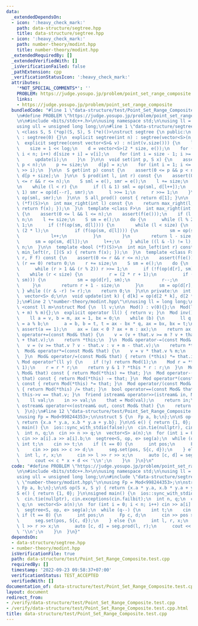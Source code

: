 ```yaml
---
data:
  _extendedDependsOn:
  - icon: ':heavy_check_mark:'
    path: data-structure/segtree.hpp
    title: data-structure/segtree.hpp
  - icon: ':heavy_check_mark:'
    path: number-theory/modint.hpp
    title: number-theory/modint.hpp
  _extendedRequiredBy: []
  _extendedVerifiedWith: []
  _isVerificationFailed: false
  _pathExtension: cpp
  _verificationStatusIcon: ':heavy_check_mark:'
  attributes:
    '*NOT_SPECIAL_COMMENTS*': ''
    PROBLEM: https://judge.yosupo.jp/problem/point_set_range_composite
    links:
    - https://judge.yosupo.jp/problem/point_set_range_composite
  bundledCode: "#line 1 \"data-structure/test/Point_Set_Range_Composite.test.cpp\"\
    \n#define PROBLEM \"https://judge.yosupo.jp/problem/point_set_range_composite\"\
    \n\n#include <bits/stdc++.h>\n\nusing namespace std;\n\nusing ll = long long;\n\
    using ull = unsigned long long;\n\n#line 1 \"data-structure/segtree.hpp\"\ntemplate\
    \ <class S, S (*op)(S, S), S (*e)()>\nstruct segtree {\n public:\n  segtree()\
    \ : segtree(0) {}\n  explicit segtree(int n) : segtree(vector<S>(n, e())) {}\n\
    \  explicit segtree(const vector<S>& v) : n(int(v.size())) {\n    log = ceil(log2(double(n)));\n\
    \    size = 1 << log;\n    d = vector<S>(2 * size, e());\n    for (int i = 0;\
    \ i < n; i++) d[size + i] = v[i];\n    for (int i = size - 1; i >= 1; i--) {\n\
    \      update(i);\n    }\n  }\n\n  void set(int p, S x) {\n    assert(0 <= p &&\
    \ p < n);\n    p += size;\n    d[p] = x;\n    for (int i = 1; i <= log; i++) update(p\
    \ >> i);\n  }\n\n  S get(int p) const {\n    assert(0 <= p && p < n);\n    return\
    \ d[p + size];\n  }\n\n  S prod(int l, int r) const {\n    assert(0 <= l && l\
    \ <= r && r <= n);\n    S sml = e(), smr = e();\n    l += size;\n    r += size;\n\
    \n    while (l < r) {\n      if (l & 1) sml = op(sml, d[l++]);\n      if (r &\
    \ 1) smr = op(d[--r], smr);\n      l >>= 1;\n      r >>= 1;\n    }\n    return\
    \ op(sml, smr);\n  }\n\n  S all_prod() const { return d[1]; }\n\n  template <bool\
    \ (*f)(S)>\n  int max_right(int l) const {\n    return max_right(l, [](S x) {\
    \ return f(x); });\n  }\n  template <class F>\n  int max_right(int l, F f) const\
    \ {\n    assert(0 <= l && l <= n);\n    assert(f(e()));\n    if (l == n) return\
    \ n;\n    l += size;\n    S sm = e();\n    do {\n      while (l % 2 == 0) l >>=\
    \ 1;\n      if (!f(op(sm, d[l]))) {\n        while (l < size) {\n          l =\
    \ (2 * l);\n          if (f(op(sm, d[l]))) {\n            sm = op(sm, d[l]);\n\
    \            l++;\n          }\n        }\n        return l - size;\n      }\n\
    \      sm = op(sm, d[l]);\n      l++;\n    } while ((l & -l) != l);\n    return\
    \ n;\n  }\n\n  template <bool (*f)(S)>\n  int min_left(int r) const {\n    return\
    \ min_left(r, [](S x) { return f(x); });\n  }\n  template <class F>\n  int min_left(int\
    \ r, F f) const {\n    assert(0 <= r && r <= n);\n    assert(f(e()));\n    if\
    \ (r == 0) return 0;\n    r += size;\n    S sm = e();\n    do {\n      r--;\n\
    \      while (r > 1 && (r % 2)) r >>= 1;\n      if (!f(op(d[r], sm))) {\n    \
    \    while (r < size) {\n          r = (2 * r + 1);\n          if (f(op(d[r],\
    \ sm))) {\n            sm = op(d[r], sm);\n            r--;\n          }\n   \
    \     }\n        return r + 1 - size;\n      }\n      sm = op(d[r], sm);\n   \
    \ } while ((r & -r) != r);\n    return 0;\n  }\n\n private:\n  int n, size, log;\n\
    \  vector<S> d;\n\n  void update(int k) { d[k] = op(d[2 * k], d[2 * k + 1]); }\n\
    };\n#line 2 \"number-theory/modint.hpp\"\n\nusing ll = long long;\n\ntemplate\
    \ <const ll m>\nstruct Mod {\n  ll v;\n\n  Mod() : v(0){};\n  Mod(ll v) : v((v\
    \ + m) % m){};\n  explicit operator ll() { return v; }\n  Mod inv() const {\n\
    \    ll a = v, b = m, ax = 1, bx = 0;\n    while (b) {\n      ll q = a / b, t\
    \ = a % b;\n      a = b, b = t, t = ax - bx * q, ax = bx, bx = t;\n    }\n   \
    \ assert(a == 1);\n    ax = (ax < 0 ? ax + m : ax);\n    return ax;\n  }\n  Mod&\
    \ operator+=(const Mod& that) {\n    v = (v + that.v >= m ? v + that.v - m : v\
    \ + that.v);\n    return *this;\n  }\n  Mod& operator-=(const Mod& that) {\n \
    \   v = (v >= that.v ? v - that.v : v + m - that.v);\n    return *this;\n  }\n\
    \  Mod& operator*=(const Mod& that) {\n    v = v * that.v % m;\n    return *this;\n\
    \  }\n  Mod& operator/=(const Mod& that) { return (*this) *= that.inv(); }\n \
    \ Mod operator^(ll y) {\n    if (!y) return Mod(1);\n    Mod r = *this ^ (y >>\
    \ 1);\n    r = r * r;\n    return y & 1 ? *this * r : r;\n  }\n  Mod operator+(const\
    \ Mod& that) const { return Mod(*this) += that; }\n  Mod operator-(const Mod&\
    \ that) const { return Mod(*this) -= that; }\n  Mod operator*(const Mod& that)\
    \ const { return Mod(*this) *= that; }\n  Mod operator/(const Mod& that) const\
    \ { return Mod(*this) /= that; }\n  bool operator==(const Mod& that) const { return\
    \ this->v == that.v; }\n  friend istream& operator>>(istream& in, Mod& that) {\n\
    \    ll val;\n    in >> val;\n    that = Mod(val);\n    return in;\n  }\n  friend\
    \ ostream& operator<<(ostream& out, const Mod& that) {\n    return out << that.v;\n\
    \  }\n};\n#line 12 \"data-structure/test/Point_Set_Range_Composite.test.cpp\"\n\
    \nusing Fp = Mod<998244353>;\n\nstruct S {\n  Fp a, b;\n};\n\nS op(S x, S y) {\
    \ return {x.a * y.a, x.b * y.a + y.b}; }\n\nS e() { return {1, 0}; }\n\nsigned\
    \ main() {\n  ios::sync_with_stdio(false);\n  cin.tie(nullptr), cin.exceptions(cin.failbit);\n\
    \  int n, q;\n  cin >> n >> q;\n  vector<S> a(n);\n  for (int i = 0; i < n; i++)\
    \ cin >> a[i].a >> a[i].b;\n  segtree<S, op, e> seg(a);\n  while (q--) {\n   \
    \ int t;\n    cin >> t;\n    if (t == 0) {\n      int pos;\n      Fp c, d;\n \
    \     cin >> pos >> c >> d;\n      seg.set(pos, S{c, d});\n    } else {\n    \
    \  int l, r, x;\n      cin >> l >> r >> x;\n      auto [c, d] = seg.prod(l, r);\n\
    \      cout << c * x + d << '\\n';\n    }\n  }\n}\n"
  code: "#define PROBLEM \"https://judge.yosupo.jp/problem/point_set_range_composite\"\
    \n\n#include <bits/stdc++.h>\n\nusing namespace std;\n\nusing ll = long long;\n\
    using ull = unsigned long long;\n\n#include \"data-structure/segtree.hpp\"\n#include\
    \ \"number-theory/modint.hpp\"\n\nusing Fp = Mod<998244353>;\n\nstruct S {\n \
    \ Fp a, b;\n};\n\nS op(S x, S y) { return {x.a * y.a, x.b * y.a + y.b}; }\n\n\
    S e() { return {1, 0}; }\n\nsigned main() {\n  ios::sync_with_stdio(false);\n\
    \  cin.tie(nullptr), cin.exceptions(cin.failbit);\n  int n, q;\n  cin >> n >>\
    \ q;\n  vector<S> a(n);\n  for (int i = 0; i < n; i++) cin >> a[i].a >> a[i].b;\n\
    \  segtree<S, op, e> seg(a);\n  while (q--) {\n    int t;\n    cin >> t;\n   \
    \ if (t == 0) {\n      int pos;\n      Fp c, d;\n      cin >> pos >> c >> d;\n\
    \      seg.set(pos, S{c, d});\n    } else {\n      int l, r, x;\n      cin >>\
    \ l >> r >> x;\n      auto [c, d] = seg.prod(l, r);\n      cout << c * x + d <<\
    \ '\\n';\n    }\n  }\n}"
  dependsOn:
  - data-structure/segtree.hpp
  - number-theory/modint.hpp
  isVerificationFile: true
  path: data-structure/test/Point_Set_Range_Composite.test.cpp
  requiredBy: []
  timestamp: '2022-09-23 09:58:37+07:00'
  verificationStatus: TEST_ACCEPTED
  verifiedWith: []
documentation_of: data-structure/test/Point_Set_Range_Composite.test.cpp
layout: document
redirect_from:
- /verify/data-structure/test/Point_Set_Range_Composite.test.cpp
- /verify/data-structure/test/Point_Set_Range_Composite.test.cpp.html
title: data-structure/test/Point_Set_Range_Composite.test.cpp
---
```

